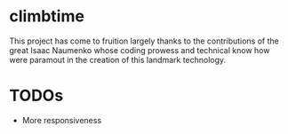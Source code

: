 # climbtime

This project has come to fruition largely thanks to the contributions of the great Isaac Naumenko
whose coding prowess and technical know how were paramout in the creation of this landmark technology.

# TODOs
 - More responsiveness
